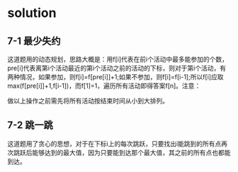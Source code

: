 # solution

## **7-1 最少失约**

这道题用的动态规划，思路大概是：用f[i]代表在前i个活动中最多能参加的个数，pre[i]代表离第i个活动最近的第i个活动之前的活动的下标，则对于第i个活动，有两种情况，如果参加，则f[i]=f[pre[i]]+1;如果不参加，则f[i]=f[i-1];所以f[i]应取max(f[pre[i]]+1,f[i-1])，而f[1]=1，遍历所有活动即得答案f[n]。注意：

做以上操作之前需先将所有活动按结束时间从小到大排列。

## **7-2 跳一跳**

这道题用了贪心的思想，对于在下标i上的每次跳跃，只要找出i能跳到的所有点再次跳跃后能够达到的最大值，因为只要能到达那个最大值，其之前的所有点也都能到达。